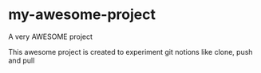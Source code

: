 # my-awesome-project
A very AWESOME project

This awesome project is created to experiment git notions like clone, push and pull
